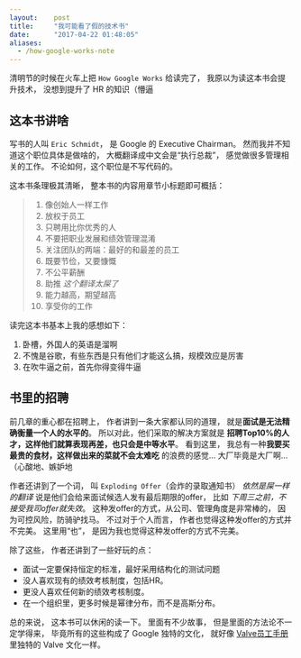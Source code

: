 ```yaml
---
layout:    post
title:     "我可能看了假的技术书"
date:      "2017-04-22 01:48:05"
aliases:
  - /how-google-works-note
---
```


清明节的时候在火车上把 `How Google Works` 给读完了，
我原以为读这本书会提升技术，
没想到提升了 HR 的知识（懵逼


<!--MORE-->

## 这本书讲啥

写书的人叫 `Eric Schmidt`，
是 Google 的 Executive Chairman。
然而我并不知道这个职位具体是做啥的，
大概翻译成中文会是“执行总裁”，
感觉做很多管理相关的工作。
不论如何，这个职位是不写代码的。

这本书条理极其清晰，
整本书的内容用章节小标题即可概括：

> 1. 像创始人一样工作
> 2. 放权于员工
> 3. 只聘用比你优秀的人
> 4. 不要把职业发展和绩效管理混淆
> 5. 关注团队的两端：最好的和最差的员工
> 6. 既要节俭，又要慷慨
> 7. 不公平薪酬
> 8. 助推  *这个翻译太屎了*
> 9. 能力越高，期望越高
> 10. 享受你的工作

读完这本书基本上我的感想如下：

1. 卧槽，外国人的英语是溜啊
2. 不愧是谷歌，有些东西是只有他们才能这么搞，规模效应是厉害
3. 在吹牛逼之前，首先你得变得牛逼


## 书里的招聘

前几章的重心都在招聘上，
作者讲到一条大家都认同的道理，
就是**面试是无法精确衡量一个人的水平的**。
所以对此，他们采取的解决方案就是
**招聘Top10%的人才，这样他们就算表现再差，也只会是中等水平**。
看到这里，
我总有一种**我要买最贵的食材，这样做出来的菜就不会太难吃**
的浪费的感觉...
大厂毕竟是大厂啊...（心酸地、嫉妒地

作者还讲到了一个词，
叫 `Exploding Offer`（会炸的录取通知书）  *依然是屎一样的翻译*
说是他们会给来面试候选人发有最后期限的offer，
比如 *下周三之前，不接受我司offer就失效*。
这种发offer的方式，从公司、管理角度是非常棒的，
因为可控风险，防骑驴找马。
不过对于个人而言，
作者也觉得这种发offer的方式并不完美。
这里用“也”，
是因为我也觉得这种发offer的方式不完美。

除了这些，
作者还讲到了一些好玩的点：

* 面试一定要保持恒定的标准，最好采用结构化的测试问题
* 没人喜欢现有的绩效考核制度，包括HR。
* 更没人喜欢任何新的绩效考核制度。
* 在一个组织里，更多时候是幂律分布，而不是高斯分布。

总的来说，
这本书可以休闲的读一下。
里面有不少故事，
但是里面的方法论不一定学得来，
毕竟所有的这些构成了 Google 独特的文化，
就好像 [Valve员工手册][valve] 里独特的 Valve 文化一样。


[valve]: http://www.valvesoftware.com/company/Valve_Handbook_LowRes.pdf

